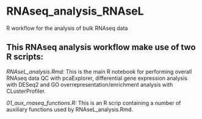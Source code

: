 # RNAseq_analysis_RNAseL
R workflow for the analysis of bulk RNAseq data

## This RNAseq analysis workflow make use of two R scripts:
*RNAseL_analysis.Rmd:* This is the main R notebook for performing overall RNAseq data QC with pcaExplorer, differential gene expression analysis with DESeq2 and GO overrepresentation/enrichment analysis with CLusterProfiler.

*01_aux_rnaseq_functions.R:* This is an R scrip containing a number of auxiliary functions used by RNAseL_analysis.Rmd.

